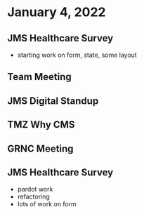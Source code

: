 # January 4, 2022

## JMS Healthcare Survey
- starting work on form, state, some layout

## Team Meeting

## JMS Digital Standup

## TMZ Why CMS

## GRNC Meeting

## JMS Healthcare Survey
- pardot work
- refactoring
- lots of work on form